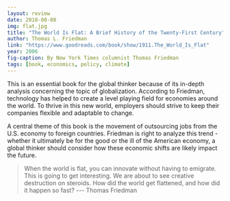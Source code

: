 ```yaml
---
layout: review
date: 2018-08-08
img: flat.jpg
title: "The World Is Flat: A Brief History of the Twenty-First Century"
author: Thomas L. Friedman
link: "https://www.goodreads.com/book/show/1911.The_World_Is_Flat"
year: 2006
fig-caption: By New York Times columnist Thomas Friedman
tags: [book, economics, policy, climate]
---
```


This is an essential book for the global thinker because of its in-depth analysis concerning the topic of globalization. According to Friedman, technology has helped to create a level playing field for economies around the world. To thrive in this new world, employers should strive to keep their companies flexible and adaptable to change.

A central theme of this book is the movement of outsourcing jobs from the U.S. economy to foreign countries. Friedman is right to analyze this trend - whether it ultimately be for the good or the ill of the American economy, a global thinker should consider how these economic shifts are likely impact the future.  


> When the world is flat, you can innovate without having to emigrate. This is going to get interesting. We are about to see creative destruction on steroids. How did the world get flattened, and how did it happen so fast?
--- Thomas Friedman
